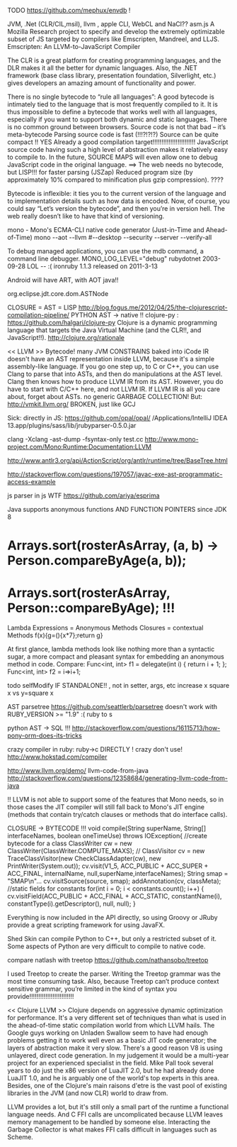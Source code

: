 TODO
https://github.com/mephux/envdb !


JVM, .Net (CLR/CIL,msil), llvm , apple CLI, WebCL and NaCl??
asm.js A Mozilla Research project to specify and develop the extremely optimizable subset of JS targeted by compilers like Emscripten, Mandreel, and LLJS. 
Emscripten: An LLVM-to-JavaScript Compiler

The CLR is a great platform for creating programming languages, and the DLR makes it all the better for dynamic languages. Also, the .NET framework (base class library, presentation foundation, Silverlight, etc.) gives developers an amazing amount of functionality and power.

<!-- http://www.2ality.com/2012/01/bytecode-myth.html -->
There is no single bytecode to “rule all languages”: A good bytecode is intimately tied to the language that is most frequently compiled to it. It is thus impossible to define a bytecode that works well with all languages, especially if you want to support both dynamic and static languages. There is no common ground between browsers. Source code is not that bad – it’s meta-bytecode
Parsing source code is fast (!!!?!?!?)
Source can be quite compact !! YES
Already a good compilation target!!!!!!!!!!!!!!!!!!!!!!!!
JavaScript source code having such a high level of abstraction makes it relatively easy to compile to.
In the future, SOURCE MAPS will even allow one to debug JavaScript code in the original language. 
==> The web needs no bytecode, but LISP!!! for faster parsing (JSZap)
Reduced program size (by approximately 10% compared to minification plus gzip compression). ????

Bytecode is inflexible: it ties you to the current version of the language and to implementation details such as how data is encoded.
Now, of course, you could say “Let’s version the bytecode”, and then you’re in version hell. The web really doesn’t like to have that kind of versioning. 

mono - Mono's ECMA-CLI native code generator (Just-in-Time and Ahead-of-Time)
mono --aot --llvm #--desktop --security --server --verify-all
<!-- --debug --profile --trace --break method --compileall  -->
To debug managed applications, you can use the mdb command, a command line debugger.
 MONO_LOG_LEVEL="debug" 
rubydotnet 	2003-09-28 	LOL -- :(
ironruby 1.1.3 released on 2011-3-13

Android will have ART, with AOT java!!

org.eclipse.jdt.core.dom.ASTNode

CLOSURE = AST = LISP http://blog.fogus.me/2012/04/25/the-clojurescript-compilation-pipeline/
PYTHON AST -> native !!
clojure-py : https://github.com/halgari/clojure-py
Clojure is a dynamic programming language that targets the Java Virtual Machine (and the CLR!!, and JavaScript!!).
http://clojure.org/rationale

<< LLVM >> Bytecode!
many JVM CONSTRAINS baked into iCode
IR doesn't have an AST representation inside LLVM, because it's a simple assembly-like language. If you go one step up, to C or C++, you can use Clang to parse that into ASTs, and then do manipulations at the AST level. Clang then knows how to produce LLVM IR from its AST. However, you do have to start with C/C++ here, and not LLVM IR. If LLVM IR is all you care about, forget about ASTs.
no generic GARBAGE COLLECTION!
But: http://vmkit.llvm.org/ BROKEN, just like GCJ

Sick: directly in JS: https://github.com/opal/opal/
/Applications/IntelliJ IDEA 13.app/plugins/sass/lib/jrubyparser-0.5.0.jar

clang -Xclang -ast-dump -fsyntax-only test.cc
http://www.mono-project.com/Mono:Runtime:Documentation:LLVM

http://www.antlr3.org/api/ActionScript/org/antlr/runtime/tree/BaseTree.html

http://stackoverflow.com/questions/197057/javac-exe-ast-programmatic-access-example

js parser in js WTF https://github.com/ariya/esprima

Java supports anonymous functions AND FUNCTION POINTERS since JDK 8
# Arrays.sort(rosterAsArray, (a, b) -> Person.compareByAge(a, b));
# Arrays.sort(rosterAsArray, Person::compareByAge); !!!

Lambda Expressions = Anonymous Methods
Closures = contextual Methods  f(x){g=(){x*7};return g}



At first glance, lambda methods look like nothing more than a syntactic sugar, a more compact and pleasant syntax for embedding an anonymous method in code. Compare:
Func<int, int> f1 = delegate(int i) { return i + 1; };
Func<int, int> f2 = i=>i+1; 

todo
selfModify IF STANDALONE!! , not in setter, args, etc
increase x
square x
vs 
y=square x

AST parsetree
https://github.com/seattlerb/parsetree  doesn't work with RUBY_VERSION >= "1.9" :(
ruby to s

python AST -> SQL !!!
http://stackoverflow.com/questions/16115713/how-pony-orm-does-its-tricks

crazy compiler in ruby: ruby->c DIRECTLY ! crazy don't use!
http://www.hokstad.com/compiler


http://www.llvm.org/demo/
llvm-code-from-java http://stackoverflow.com/questions/12358684/generating-llvm-code-from-java

!! LLVM is not able to support some of the features that Mono needs, so in those cases the JIT compiler will still fall back to Mono's JIT engine (methods that contain try/catch clauses or methods that do interface calls). 


CLOSURE -> BYTECODE !!!
	void compile(String superName, String[] interfaceNames, boolean oneTimeUse) throws IOException{
		//create bytecode for a class
		ClassWriter cw = new ClassWriter(ClassWriter.COMPUTE_MAXS);
//		ClassVisitor cv = new TraceClassVisitor(new CheckClassAdapter(cw), new PrintWriter(System.out));
		cv.visit(V1_5, ACC_PUBLIC + ACC_SUPER + ACC_FINAL, internalName, null,superName,interfaceNames);
			String smap = "SMAP\n"...
			cv.visitSource(source, smap);
		addAnnotation(cv, classMeta);
		//static fields for constants
		for(int i = 0; i < constants.count(); i++)
			{
			cv.visitField(ACC_PUBLIC + ACC_FINAL
			              + ACC_STATIC, constantName(i), constantType(i).getDescriptor(),
			              null, null);
			}


 Everything is now included in the API directly, so using Groovy or JRuby provide a great scripting framework for using JavaFX.

Shed Skin can compile Python to C++, but only a restricted subset of it. Some aspects of Python are very difficult to compile to native code.

compare natlash with treetop https://github.com/nathansobo/treetop

I used Treetop to create the parser. Writing the Treetop grammar was the most time consuming task. Also, because Treetop can’t produce context sensitive grammar, you’re limited in the kind of syntax you provide!!!!!!!!!!!!!!!!!!!!!!!!!

<< Clojure  LLVM >>
Clojure depends on aggressive dynamic optimization for performance.
It's a very different set of techniques than what is used in the
ahead-of-time static compilation world from which LLVM hails. The
Google guys working on Unladen Swallow seem to have had enough
problems getting it to work well even as a basic JIT code generator;
the layers of abstraction make it very slow. There's a good reason V8
is using unlayered, direct code generation.
In my judgement it would be a multi-year project for an experienced
specialist in the field. Mike Pall took several years to do just the
x86 version of LuaJIT 2.0, but he had already done LuaJIT 1.0, and he
is arguably one of the world's top experts in this area.
Besides, one of the Clojure's main raisons d'etre is the vast pool of
existing libraries in the JVM (and now CLR) world to draw from.

LLVM provides a lot, but it's still only a small part of the runtime a functional language needs. And C FFI calls are uncomplicated because LLVM leaves memory management to be handled by someone else. Interacting the Garbage Collector is what makes FFI calls difficult in languages such as Scheme.
